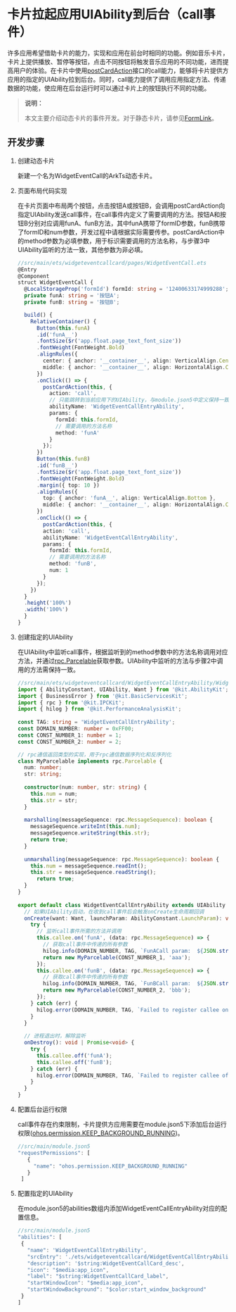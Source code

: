 # 卡片拉起应用UIAbility到后台（call事件）


许多应用希望借助卡片的能力，实现和应用在前台时相同的功能。例如音乐卡片，卡片上提供播放、暂停等按钮，点击不同按钮将触发音乐应用的不同功能，进而提高用户的体验。在卡片中使用[postCardAction](../reference/apis-arkui/js-apis-postCardAction.md#postcardaction-1)接口的call能力，能够将卡片提供方应用的指定的UIAbility拉到后台。同时，call能力提供了调用应用指定方法、传递数据的功能，使应用在后台运行时可以通过卡片上的按钮执行不同的功能。

> **说明：**
>
> 本文主要介绍动态卡片的事件开发。对于静态卡片，请参见[FormLink](../reference/apis-arkui/arkui-ts/ts-container-formlink.md)。

## 开发步骤
1. 创建动态卡片

    新建一个名为WidgetEventCall的ArkTs动态卡片。

2. 页面布局代码实现

    在卡片页面中布局两个按钮，点击按钮A或按钮B，会调用postCardAction向指定UIAbility发送call事件，在call事件内定义了需要调用的方法。按钮A和按钮B分别对应调用funA、funB方法，其中funA携带了formID参数，funB携带了formID和num参数，开发过程中请根据实际需要传参。postCardAction中的method参数为必填参数，用于标识需要调用的方法名称，与步骤3中UIAbility监听的方法一致，其他参数为非必填。
    ```ts
    //src/main/ets/widgeteventcallcard/pages/WidgetEventCall.ets
    @Entry
    @Component
    struct WidgetEventCall {
      @LocalStorageProp('formId') formId: string = '12400633174999288';
      private funA: string = '按钮A';
      private funB: string = '按钮B';

      build() {
        RelativeContainer() {
          Button(this.funA)
          .id('funA__')
          .fontSize($r('app.float.page_text_font_size'))
          .fontWeight(FontWeight.Bold)
          .alignRules({
            center: { anchor: '__container__', align: VerticalAlign.Center },
            middle: { anchor: '__container__', align: HorizontalAlign.Center }
          })
          .onClick(() => {
            postCardAction(this, {
              action: 'call',
              // 只能跳转到当前应用下的UIAbility，与module.json5中定义保持一致
              abilityName: 'WidgetEventCallEntryAbility',
              params: {
                formId: this.formId,
                // 需要调用的方法名称
                method: 'funA'
              }
            });
          })
          Button(this.funB)
          .id('funB__')
          .fontSize($r('app.float.page_text_font_size'))
          .fontWeight(FontWeight.Bold)
          .margin({ top: 10 })
          .alignRules({
            top: { anchor: 'funA__', align: VerticalAlign.Bottom },
            middle: { anchor: '__container__', align: HorizontalAlign.Center }
          })
          .onClick(() => {
            postCardAction(this, {
            action: 'call',
            abilityName: 'WidgetEventCallEntryAbility',
            params: {
              formId: this.formId,
              // 需要调用的方法名称
              method: 'funB',
              num: 1
            }
          });
        })
      }
      .height('100%')
      .width('100%')
      }
    }
    ```
3. 创建指定的UIAbility
    
    在UIAbility中监听call事件，根据监听到的method参数中的方法名称调用对应方法，并通过[rpc.Parcelable](../reference/apis-ipc-kit/js-apis-rpc.md#parcelable9)获取参数。UIAbility中监听的方法与步骤2中调用的方法需保持一致。
    ```ts
    //src/main/ets/widgeteventcallcard/WidgetEventCallEntryAbility/WidgetEventCallEntryAbility.ets
    import { AbilityConstant, UIAbility, Want } from '@kit.AbilityKit';
    import { BusinessError } from '@kit.BasicServicesKit';
    import { rpc } from '@kit.IPCKit';
    import { hilog } from '@kit.PerformanceAnalysisKit';
      
    const TAG: string = 'WidgetEventCallEntryAbility';
    const DOMAIN_NUMBER: number = 0xFF00;
    const CONST_NUMBER_1: number = 1;
    const CONST_NUMBER_2: number = 2;
    
    // rpc通信返回类型的实现，用于rpc通信数据序列化和反序列化
    class MyParcelable implements rpc.Parcelable {
      num: number;
      str: string;
      
      constructor(num: number, str: string) {
        this.num = num;
        this.str = str;
      }
      
      marshalling(messageSequence: rpc.MessageSequence): boolean {
        messageSequence.writeInt(this.num);
        messageSequence.writeString(this.str);
        return true;
      }
      
      unmarshalling(messageSequence: rpc.MessageSequence): boolean {
        this.num = messageSequence.readInt();
        this.str = messageSequence.readString();
          return true;
      }
    }
      
    export default class WidgetEventCallEntryAbility extends UIAbility {
      // 如果UIAbility启动，在收到call事件后会触发onCreate生命周期回调
      onCreate(want: Want, launchParam: AbilityConstant.LaunchParam): void {
        try {
          // 监听call事件所需的方法并调用
          this.callee.on('funA', (data: rpc.MessageSequence) => {
            // 获取call事件中传递的所有参数
            hilog.info(DOMAIN_NUMBER, TAG, `FunACall param:  ${JSON.stringify(data.readString())}`);
            return new MyParcelable(CONST_NUMBER_1, 'aaa');
          });
          this.callee.on('funB', (data: rpc.MessageSequence) => {
            // 获取call事件中传递的所有参数
            hilog.info(DOMAIN_NUMBER, TAG, `FunBCall param:  ${JSON.stringify(data.readString())}`);
            return new MyParcelable(CONST_NUMBER_2, 'bbb');
          });
        } catch (err) {
          hilog.error(DOMAIN_NUMBER, TAG, `Failed to register callee on. Cause: ${JSON.stringify(err as BusinessError)}`);
        }
      }
      
      // 进程退出时，解除监听
      onDestroy(): void | Promise<void> {
        try {
          this.callee.off('funA');
          this.callee.off('funB');
        } catch (err) {
          hilog.error(DOMAIN_NUMBER, TAG, `Failed to register callee off. Cause: ${JSON.stringify(err as BusinessError)}`);
        }
      }
    }
    ```
4. 配置后台运行权限

    call事件存在约束限制，卡片提供方应用需要在module.json5下添加后台运行权限([ohos.permission.KEEP_BACKGROUND_RUNNING](../security/AccessToken/permissions-for-all.md#ohospermissionkeep_background_running))。
    ```ts
    //src/main/module.json5
    "requestPermissions": [
       {
         "name": "ohos.permission.KEEP_BACKGROUND_RUNNING"
       }
     ]
    ```
5. 配置指定的UIAbility

    在module.json5的abilities数组内添加WidgetEventCallEntryAbility对应的配置信息。
    ```ts
    //src/main/module.json5
   "abilities": [
     {
       "name": 'WidgetEventCallEntryAbility',
       "srcEntry": './ets/widgeteventcallcard/WidgetEventCallEntryAbility/WidgetEventCallEntryAbility.ets',
       "description": '$string:WidgetEventCallCard_desc',
       "icon": "$media:app_icon",
       "label": "$string:WidgetEventCallCard_label",
       "startWindowIcon": "$media:app_icon",
       "startWindowBackground": "$color:start_window_background"
     }
   ]
    ```